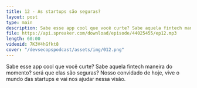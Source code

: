 ```yaml
---
title: 12 - As startups são seguras?
layout: post
type: main
description: Sabe esse app cool que você curte? Sabe aquela fintech maneira do momento? será que elas são seguras? Nosso convidado de hoje, vive o mundo das startups e vai nos ajudar nessa visão.
file: https://api.spreaker.com/download/episode/44025455/ep12.mp3
length: 60:00
videoid: 7K3V4hGfkt8
cover: "/devsecopspodcast/assets/img/012.png"
---
```


Sabe esse app cool que você curte? Sabe aquela fintech maneira do momento? será que elas são seguras? Nosso convidado de hoje, vive o mundo das startups e vai nos ajudar nessa visão.